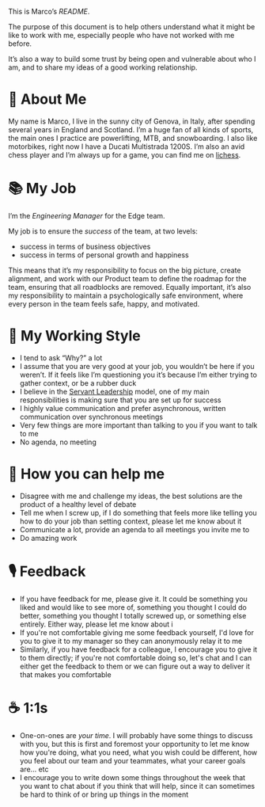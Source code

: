 This is Marco’s *README*.

The purpose of this document is to help others understand what it might be like to work with me, especially people who have not worked with me before.

It’s also a way to build some trust by being open and vulnerable about who I am, and to share my ideas of a good working relationship.

# 🤖 About Me

My name is Marco, I live in the sunny city of Genova, in Italy, after spending several years in England and Scotland. I’m a huge fan of all kinds of sports, the main ones I practice are powerlifting, MTB, and snowboarding. I also like motorbikes, right now I have a Ducati Multistrada 1200S. I’m also an avid chess player and I’m always up for a game, you can find me on [lichess](https://lichess.org/@/foldable).

# 📚 My Job

I’m the *Engineering Manager* for the Edge team.

My job is to ensure the *success* of the team, at two levels:

- success in terms of business objectives
- success in terms of personal growth and happiness

This means that it’s my responsibility to focus on the big picture, create alignment, and work with our Product team to define the roadmap for the team, ensuring that all roadblocks are removed. Equally important, it’s also my responsibility to maintain a psychologically safe environment, where every person in the team feels safe, happy, and motivated.

# 🎨 My Working Style

- I tend to ask “Why?” a lot
- I assume that you are very good at your job, you wouldn’t be here if you weren’t. If it feels like I’m questioning you it’s because I’m either trying to gather context, or be a rubber duck
- I believe in the [Servant Leadership](https://en.wikipedia.org/wiki/Servant_leadership) model, one of my main responsibilities is making sure that you are set up for success
- I highly value communication and prefer asynchronous, written communication over synchronous meetings
- Very few things are more important than talking to you if you want to talk to me
- No agenda, no meeting

# 🙌 How you can help me

- Disagree with me and challenge my ideas, the best solutions are the product of a healthy level of debate
- Tell me when I screw up, if I do something that feels more like telling you how to do your job than setting context, please let me know about it
- Communicate a lot, provide an agenda to all meetings you invite me to
- Do amazing work

# 🎙️ Feedback

- If you have feedback for me, please give it. It could be something you liked and would like to see more of, something you thought I could do better, something you thought I totally screwed up, or something else entirely. Either way, please let me know about i
- If you're not comfortable giving me some feedback yourself, I'd love for you to give it to my manager so they can anonymously relay it to me
- Similarly, if you have feedback for a colleague, I encourage you to give it to them directly; if you're not comfortable doing so, let's chat and I can either get the feedback to them or we can figure out a way to deliver it that makes you comfortable

# ☕ 1:1s

- One-on-ones are *your time*. I will probably have some things to discuss with you, but this is first and foremost your opportunity to let me know how you're doing, what you need, what you wish could be different, how you feel about our team and your teammates, what your career goals are... etc
- I encourage you to write down some things throughout the week that you want to chat about if you think that will help, since it can sometimes be hard to think of or bring up things in the moment